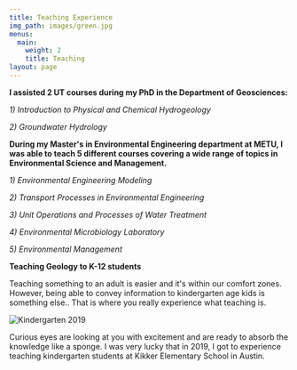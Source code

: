 ```yaml
---
title: Teaching Experience
img_path: images/green.jpg
menus:
  main:
    weight: 2
    title: Teaching
layout: page
---
```


**I assisted 2 UT courses during my PhD in the Department of Geosciences:**


*1) Introduction to Physical and Chemical Hydrogeology*



*2) Groundwater Hydrology*



**During my Master's in Environmental Engineering department at METU, I was able to teach 5 different courses covering a wide range of topics in Environmental Science and Management.**

*1) Environmental Engineering Modeling*

*2) Transport Processes in Environmental Engineering*

*3) Unit Operations and Processes of Water Treatment*

*4) Environmental Microbiology Laboratory*

*5) Environmental Management*


**Teaching Geology to K-12 students**

Teaching something to an adult is easier and it's within our comfort zones. However, being able to convey information to kindergarten age kids is something else.. That is where you really experience what teaching is. 

![Kindergarten 2019](/images/kikker2.jpg)

Curious eyes are looking at you with excitement and are ready to absorb the knowledge like a sponge. I was very lucky that in 2019, I got to experience teaching kindergarten students at Kikker Elementary School in Austin.

